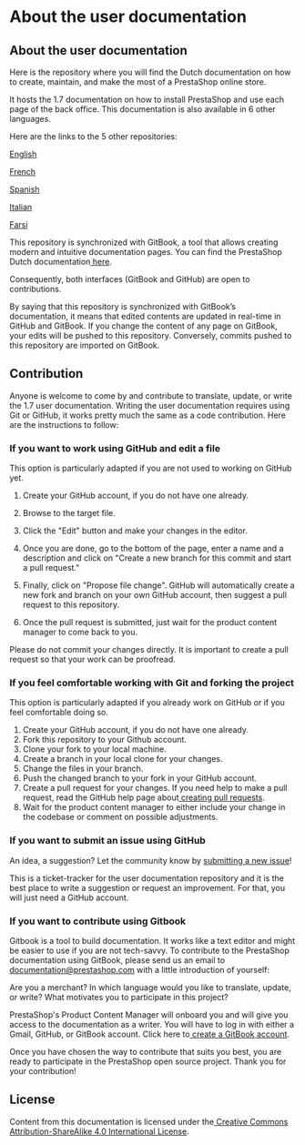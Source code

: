 # About the user documentation

## **About the user documentation**

Here is the repository where you will find the Dutch documentation on how to create, maintain, and make the most of a PrestaShop online store.

It hosts the 1.7 documentation on how to install PrestaShop and use each page of the back office. This documentation is also available in 6 other languages. 

Here are the links to the 5 other repositories:

[English](https://github.com/PrestaShop/user-documentation-en)

[French](%20https://github.com/PrestaShop/user-documentation-fr)

[Spanish](https://github.com/PrestaShop/user-documentation-es)

[Italian](%20https://github.com/PrestaShop/user-documentation-it)

[Farsi](%20https://github.com/PrestaShop/user-documentation-fa)

This repository is synchronized with GitBook, a tool that allows creating modern and intuitive documentation pages. You can find the PrestaShop Dutch documentation[ here](https://github.com/PrestaShop/user-documentation-nl).

Consequently, both interfaces \(GitBook and GitHub\) are open to contributions.

By saying that this repository is synchronized with GitBook’s documentation, it means that edited contents are updated in real-time in GitHub and GitBook. If you change the content of any page on GitBook, your edits will be pushed to this repository. Conversely, commits pushed to this repository are imported on GitBook.

## **‌Contribution**

Anyone is welcome to come by and contribute to translate, update, or write the 1.7 user documentation. Writing the user documentation requires using Git or GitHub, it works pretty much the same as a code contribution. Here are the instructions to follow:

### If you want to work using GitHub and edit a file

This option is particularly adapted if you are not used to working on GitHub yet.

1. Create your GitHub account, if you do not have one already.
2. Browse to the target file.
3. Click the "Edit" button and make your changes in the editor.‌

4. Once you are done, go to the bottom of the page, enter a name and a description and click on "Create a new branch for this commit and start a pull request."  
5. Finally, click on "Propose file change". GitHub will automatically create a new fork and branch on your own GitHub account, then suggest a pull request to this repository.  
6. Once the pull request is submitted, just wait for the product content manager to come back to you.

Please do not commit your changes directly. It is important to create a pull request so that your work can be proofread.

### If you feel comfortable working with Git and forking the project

This option is particularly adapted if you already work on GitHub or if you feel comfortable doing so.

1. Create your GitHub account, if you do not have one already.
2. Fork this repository to your Github account.
3. Clone your fork to your local machine.
4. Create a branch in your local clone for your changes.
5. Change the files in your branch.
6. Push the changed branch to your fork in your GitHub account.
7. Create a pull request for your changes. If you need help to make a pull request, read the GitHub help page about[ creating pull requests](https://docs.github.com/en/github/collaborating-with-issues-and-pull-requests/creating-a-pull-request).
8. Wait for the product content manager to either include your change in the codebase or comment on possible adjustments.

### If you want to submit an issue using GitHub

An idea, a suggestion? Let the community know by [submitting a new issue](https://github.com/PrestaShop/user-documentation-nl/issues)!

This is a ticket-tracker for the user documentation repository and it is the best place to write a suggestion or request an improvement. For that, you will just need a GitHub account.

### If you want to contribute using Gitbook

‌Gitbook is a tool to build documentation. It works like a text editor and might be easier to use if you are not tech-savvy. To contribute to the PrestaShop documentation using GitBook, please send us an email to documentation@prestashop.com with a little introduction of yourself:

Are you a merchant? In which language would you like to translate, update, or write? What motivates you to participate in this project?

PrestaShop's Product Content Manager will onboard you and will give you access to the documentation as a writer. You will have to log in with either a Gmail, GitHub, or GitBook account. Click here to[ create a GitBook account](https://app.gitbook.com/join).

Once you have chosen the way to contribute that suits you best, you are ready to participate in the PrestaShop open source project. Thank you for your contribution! 

## License

Content from this documentation is licensed under the[ Creative Commons Attribution-ShareAlike 4.0 International License](https://creativecommons.org/licenses/by-sa/4.0/).

